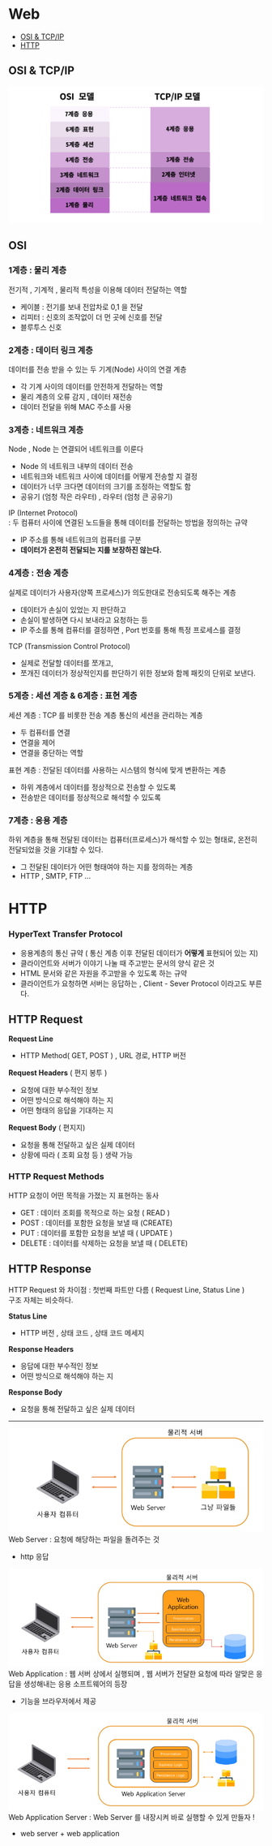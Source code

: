 # Web
- [OSI & TCP/IP](#osi--tcpip)
- [HTTP](#http)


## OSI & TCP/IP
![WEB](img/OSI.png)

## OSI
### 1계층 : 물리 계층
전기적 , 기계적 , 물리적 특성을 이용해 데이터 전달하는 역할   

- 케이블 : 전기를 보내 전압차로 0,1 을 전달
- 리피터 : 신호의 조작없이 더 먼 곳에 신호를 전달
- 블루투스 신호

### 2계층 : 데이터 링크 계층
데이터를 전송 받을 수 있는 두 기계(Node) 사이의 연결 계층
- 각 기계 사이의 데이터를 안전하게 전달하는 역할
- 물리 계층의 오류 감지 , 데이터 재전송
- 데이터 전달을 위해 MAC 주소를 사용

### 3계층 : 네트워크 계층
Node , Node 는 연결되어 네트워크를 이룬다
- Node 의 네트워크 내부의 데이터 전송
- 네트워크와 네트워크 사이에 데이터를 어떻게 전송할 지 결정
- 데이터가 너무 크다면 데이터의 크기를 조정하는 역할도 함
- 공유기 (엄청 작은 라우터) , 라우터 (엄청 큰 공유기)

IP (Internet Protocol)   
: 두 컴퓨터 사이에 연결된 노드들을 통해 데이터를 전달하는 방법을 정의하는 규약  

- IP 주소를 통해 네트워크의 컴퓨터를 구분
- **데이터가 온전히 전달되는 지를 보장하진 않는다.**

### 4계층 : 전송 계층
실제로 데이터가 사용자(양쪽 프로세스)가 의도한대로 전송되도록 해주는 계층
- 데이터가 손실이 있었는 지 판단하고
- 손실이 발생하면 다시 보내라고 요청하는 등
- IP 주소를 통해 컴퓨터를 결정하면 , Port 번호를 통해 특정 프로세스를 결정

TCP (Transmission Control Protocol)
- 실제로 전달할 데이터를 쪼개고,
- 쪼개진 데이터가 정상적인지를 판단하기 위한 정보와 함께 패킷의 단위로 보낸다.

### 5계층 : 세션 계층 & 6계층 : 표현 계층

세션 계층
: TCP 를 비롯한 전송 계층 통신의 세션을 관리하는 계층   
- 두 컴퓨터를 연결   
- 연결을 제어   
- 연결을 중단하는 역할

표현 계층
: 전달된 데이터를 사용하는 시스템의 형식에 맞게 변환하는 계층   
- 하위 계층에서 데이터를 정상적으로 전송할 수 있도록   
- 전송받은 데이터를 정상적으로 해석할 수 있도록

### 7계층 : 응용 계층
하위 계층을 통해 전달된 데이터는 컴퓨터(프로세스)가 해석할 수 있는 형태로,
온전히 전달되었을 것을 기대할 수 있다.
- 그 전달된 데이터가 어떤 형태여야 하는 지를 정의하는 계층
- HTTP , SMTP, FTP ...
 
# HTTP

### HyperText Transfer Protocol
- 응용계층의 통신 규약 ( 통신 계층 이후 전달된 데이터가 **어떻게** 표현되어 있는 지)
- 클라이언트와 서버가 이야기 나눌 때 주고받는 문서의 양식 같은 것
- HTML 문서와 같은 자원을 주고받을 수 있도록 하는 규약
- 클라이언트가 요청하면 서버는 응답하는 , Client - Sever Protocol 이라고도 부른다.

## HTTP Request

**Request Line**
- HTTP Method( GET, POST ) , URL 경로, HTTP 버전

**Request Headers** ( 편지 봉투 )
- 요청에 대한 부수적인 정보
- 어떤 방식으로 해석해야 하는 지
- 어떤 형태의 응답을 기대하는 지 

**Request Body** ( 편지지)
- 요청을 통해 전달하고 싶은 실제 데이터
- 상황에 따라 ( 조회 요청 등 ) 생략 가능 

### HTTP Request Methods
HTTP 요청이 어떤 목적을 가졌는 지 표현하는 동사
- GET : 데이터 조회를 목적으로 하는 요청 ( READ )
- POST :  데이터를 포함한 요청을 보낼 때 (CREATE)
- PUT : 데이터를 포함한 요청을 보낼 때 ( UPDATE )
- DELETE : 데이터를 삭제하는 요청을 보낼 때 ( DELETE)

## HTTP Response

HTTP Request 와 차이점 : 첫번째 파트만 다름 ( Request Line, Status Line )  
구조 자체는 비슷하다.

**Status Line**
- HTTP 버전 , 상태 코드 , 상태 코드 메세지

**Response Headers** 
- 응답에 대한 부수적인 정보
- 어떤 방식으로 해석해야 하는 지

**Response Body** 
- 요청을 통해 전달하고 싶은 실제 데이터

--------------------------------------------------------
![web server](web%20server.PNG)
Web Server
: 요청에 해당하는 파일을 돌려주는 것   
- http 응답

![web application](web%20app.PNG)
Web Application
: 웹 서버 상에서 실행되며 , 웹 서버가 전달한 요청에 따라 알맞은 응답을 생성해내는 응용 소프트웨어의 등장   
- 기능을 브라우저에서 제공

![web application server](web%20appserver.PNG)
Web Application Server
: Web Server 를 내장시켜 바로 실행할 수 있게 만들자 !  
- web server + web application

